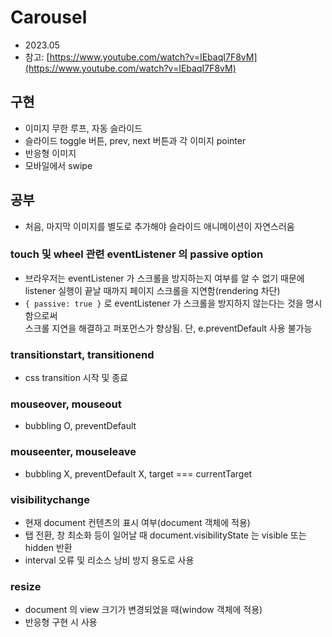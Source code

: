 # Carousel

- 2023.05
- 참고: [https://www.youtube.com/watch?v=IEbaqI7F8vM](https://www.youtube.com/watch?v=IEbaqI7F8vM)

## 구현

- 이미지 무한 루프, 자동 슬라이드
- 슬라이드 toggle 버튼, prev, next 버튼과 각 이미지 pointer
- 반응형 이미지
- 모바일에서 swipe

## 공부

- 처음, 마지막 이미지를 별도로 추가해야 슬라이드 애니메이션이 자연스러움

### touch 및 wheel 관련 eventListener 의 passive option

- 브라우저는 eventListener 가 스크롤을 방지하는지 여부를 알 수 없기 때문에  
  listener 실행이 끝날 때까지 페이지 스크롤을 지연함(rendering 차단)
- `{ passive: true }` 로 eventListener 가 스크롤을 방지하지 않는다는 것을 명시함으로써  
  스크롤 지연을 해결하고 퍼포먼스가 향상됨. 단, e.preventDefault 사용 불가능

### transitionstart, transitionend

- css transition 시작 및 종료

### mouseover, mouseout

- bubbling O, preventDefault

### mouseenter, mouseleave

- bubbling X, preventDefault X, target === currentTarget

### visibilitychange

- 현재 document 컨텐츠의 표시 여부(document 객체에 적용)
- 탭 전환, 창 최소화 등이 일어날 때 document.visibilityState 는 visible 또는 hidden 반환
- interval 오류 및 리소스 낭비 방지 용도로 사용

### resize

- document 의 view 크기가 변경되었을 때(window 객체에 적용)
- 반응형 구현 시 사용
